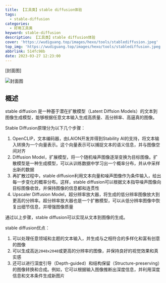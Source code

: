 ```yaml
---
title: 【工具类】stable diffusion体验
tags:
  - stable-diffusion
categories:
  - 好用工具类
keyword: stable-diffusion
description: 【工具类】stable diffusion体验
cover: 'https://wudiguang.top/images/hexo/tools/stablediffusion.jpeg'
top_img: 'https://wudiguang.top/images/hexo/tools/stablediffusion.jpeg'
abbrlink: 514fc98b
date: 2023-03-27 12:23:00
---
```


[封面图]

![封面图](https://wudiguang.top/images/hexo/tools/stablediffusion.jpeg)

## 概述

stable diffusion 是一种基于潜在扩散模型（Latent Diffsion Models）的文本到图像生成模型，能够根据任意文本输入生成高质量、高分辨率、高逼真的图像。

Stable Diffusion原理分为以下几个步骤：

1. OpenCLIP，文本编码器，由LAION开发并得到Stability AI的支持，将文本输入转换为一个向量表示。这个向量表示可以捕捉文本的语义信息，并与图像空间对齐
2. Diffusion Model，扩展模型，将一个随机噪声图像逐渐变换为目标图像。扩散模型是一种生成模型，可以从训练数据中学习出一个概率分布，并从中采样出新的数据
3. 再扩散过程中，stable diffusion利用文本向量和噪声图像作为条件输入，给出每一步变化的概率分布。这样，stable diffusion可以根据文本指导噪声图像向目标图像收敛，并保持图像的信息都和连贯性
4. Upscaler Diffusion Model，超分辨率放大器，将生成的低分辨率图像放大到更高的分辨率。超分辨率放大器也是一个扩散模型，可以从低分辨率图像中恢复出细节信息，并增强图像质量

通过以上步骤，stable diffusion可以实现从文本到图像的生成。

stable diffusion优点：

1. 可以处理任意领域和主题的文本输入，并生成与之相符合的多样化和富有创意的图像
2. 可以生成高达`2048x2048`或更高的分辨率的图像，并保持良好的视觉效果和真实感
3. 还可以进行深度引导（Depth-guided）和结构保留（Structure-preserving）的图像转换和合成。例如，它可以根据输入图像推断出深度信息，并利用深度信息和文本条件生成新图片

